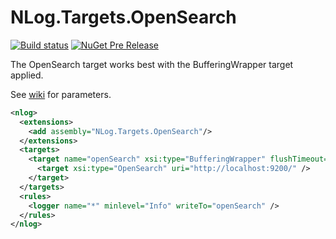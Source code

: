 # NLog.Targets.OpenSearch

[![Build status](https://ci.appveyor.com/api/projects/status/53pvt1ao61hd3ym2/branch/master?svg=true)](https://ci.appveyor.com/project/markmcdowell/nlog-targets-elasticsearch/branch/master)
[![NuGet Pre Release](https://img.shields.io/nuget/vpre/NLog.Targets.ElasticSearch.svg)](https://www.nuget.org/packages/NLog.Targets.OpenSearch)

The OpenSearch target works best with the BufferingWrapper target applied.

See [wiki](https://github.com/ReactiveMarkets/NLog.Targets.OpenSearch/wiki) for parameters.

```xml
<nlog>
  <extensions>
    <add assembly="NLog.Targets.OpenSearch"/>
  </extensions>
  <targets>
    <target name="openSearch" xsi:type="BufferingWrapper" flushTimeout="5000">
      <target xsi:type="OpenSearch" uri="http://localhost:9200/" />
    </target>
  </targets>
  <rules>
    <logger name="*" minlevel="Info" writeTo="openSearch" />
  </rules>
</nlog>
```

